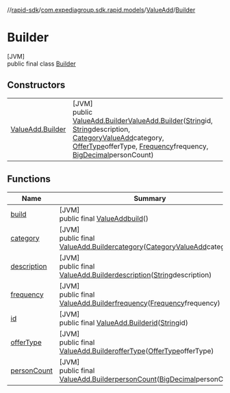 //[rapid-sdk](../../../../index.md)/[com.expediagroup.sdk.rapid.models](../../index.md)/[ValueAdd](../index.md)/[Builder](index.md)

# Builder

[JVM]\
public final class [Builder](index.md)

## Constructors

| | |
|---|---|
| [ValueAdd.Builder](-value-add.-builder.md) | [JVM]<br>public [ValueAdd.Builder](index.md)[ValueAdd.Builder](-value-add.-builder.md)([String](https://docs.oracle.com/javase/8/docs/api/java/lang/String.html)id, [String](https://docs.oracle.com/javase/8/docs/api/java/lang/String.html)description, [CategoryValueAdd](../../-category-value-add/index.md)category, [OfferType](../../-offer-type/index.md)offerType, [Frequency](../../-frequency/index.md)frequency, [BigDecimal](https://docs.oracle.com/javase/8/docs/api/java/math/BigDecimal.html)personCount) |

## Functions

| Name | Summary |
|---|---|
| [build](build.md) | [JVM]<br>public final [ValueAdd](../index.md)[build](build.md)() |
| [category](category.md) | [JVM]<br>public final [ValueAdd.Builder](index.md)[category](category.md)([CategoryValueAdd](../../-category-value-add/index.md)category) |
| [description](description.md) | [JVM]<br>public final [ValueAdd.Builder](index.md)[description](description.md)([String](https://docs.oracle.com/javase/8/docs/api/java/lang/String.html)description) |
| [frequency](frequency.md) | [JVM]<br>public final [ValueAdd.Builder](index.md)[frequency](frequency.md)([Frequency](../../-frequency/index.md)frequency) |
| [id](id.md) | [JVM]<br>public final [ValueAdd.Builder](index.md)[id](id.md)([String](https://docs.oracle.com/javase/8/docs/api/java/lang/String.html)id) |
| [offerType](offer-type.md) | [JVM]<br>public final [ValueAdd.Builder](index.md)[offerType](offer-type.md)([OfferType](../../-offer-type/index.md)offerType) |
| [personCount](person-count.md) | [JVM]<br>public final [ValueAdd.Builder](index.md)[personCount](person-count.md)([BigDecimal](https://docs.oracle.com/javase/8/docs/api/java/math/BigDecimal.html)personCount) |
